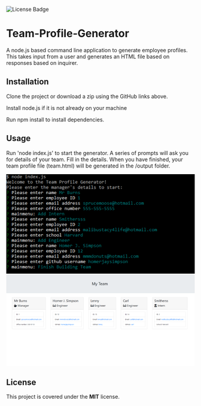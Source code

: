 ![License Badge](https://img.shields.io/badge/license-MIT-brightgreen)

# Team-Profile-Generator
A node.js based command line application to generate employee profiles. This takes input from a user and generates an HTML file based on responses based on inquirer.

## Installation

Clone the project or download a zip using the GitHub links above. 

Install node.js if it is not already on your machine

Run npm install to install dependencies.

## Usage

Run 'node index.js' to start the generator.
A series of prompts will ask you for details of your team. Fill in the details.
When you have finished, your team profile file (team.html) will be generated in the /output folder.

![Screenshot of the Team-Profile-Generator interface](./team-profile-generator-node-screenshot.png)
![Screenshot of the Team-Profile-Generator generated HTML team page](./team-profile-generator-html-screenshot.png)

## License

This project is covered under the **MIT** license.



